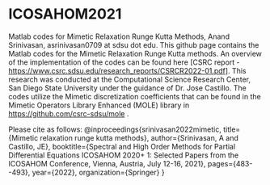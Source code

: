 # ICOSAHOM2021
Matlab codes for Mimetic Relaxation Runge Kutta Methods, Anand Srinivasan, asrinivasan0709 at sdsu dot edu.
This github page contains the Matlab codes for the Mimetic Relaxation Runge Kutta methods. An overview of the implementation of the codes can be found here [CSRC report - https://www.csrc.sdsu.edu/research_reports/CSRCR2022-01.pdf]. This research was conducted at the Computational Science Research Center, San Diego State University under the guidance of Dr. Jose Castillo. The codes utilize the Mimetic discretization coefficients that can be found in the Mimetic Operators Library Enhanced (MOLE) library in https://github.com/csrc-sdsu/mole . 

Please cite as follows:
@inproceedings{srinivasan2022mimetic,
  title={Mimetic relaxation runge kutta methods},
  author={Srinivasan, A and Castillo, JE},
  booktitle={Spectral and High Order Methods for Partial Differential Equations ICOSAHOM 2020+ 1: Selected Papers from the ICOSAHOM Conference, Vienna, Austria, July 12-16, 2021},
  pages={483--493},
  year={2022},
  organization={Springer}
}
